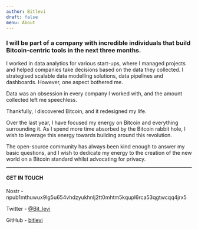 ```yaml
---
author: Bitlevi
draft: false
menu: About
---
```


### I will be part of a company with incredible individuals that build Bitcoin-centric tools in the next three months.

I worked in data analytics for various start-ups, where I managed projects and helped companies take decisions based on the data they collected. I strategised scalable data modelling solutions, data pipelines and dashboards. However, one aspect bothered me.

Data was an obsession in every company I worked with, and the amount collected left me speechless.

Thankfully, I discovered Bitcoin, and it redesigned my life. 

Over the last year, I have focused my energy on Bitcoin and everything surrounding it. As I spend more time absorbed by the Bitcoin rabbit hole, I wish to leverage this energy towards building around this revolution. 

The open-source community has always been kind enough to answer my basic questions, and I wish to dedicate my energy to the creation of the new world on a Bitcoin standard whilst advocating for privacy.

---
#### GET IN TOUCH
Nostr - npub1mthuwux9lg5u654vhdzyukhnlj2tt0mhtm5kqupl6rca53qgtwcqq4jrx5

Twitter - [@Bit_levi](https://twitter.com/Bit_levi)

GitHub - [bitlevi](https://github.com/bitlevi)

